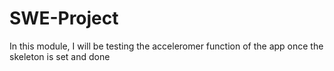 # SWE-Project
In this module, I will be testing the acceleromer function of the app once the skeleton is set and done

